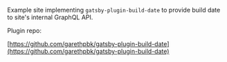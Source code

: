 Example site implementing `gatsby-plugin-build-date` to provide build date to site's internal GraphQL API.

Plugin repo:

[https://github.com/garethpbk/gatsby-plugin-build-date](https://github.com/garethpbk/gatsby-plugin-build-date)
